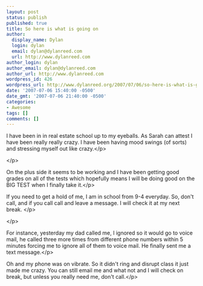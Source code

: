 ```yaml
---
layout: post
status: publish
published: true
title: So here is what is going on
author:
  display_name: Dylan
  login: dylan
  email: dylan@dylanreed.com
  url: http://www.dylanreed.com
author_login: dylan
author_email: dylan@dylanreed.com
author_url: http://www.dylanreed.com
wordpress_id: 426
wordpress_url: http://www.dylanreed.org/2007/07/06/so-here-is-what-is-going-on/
date: '2007-07-06 15:40:00 -0500'
date_gmt: '2007-07-06 21:40:00 -0500'
categories:
- Awesome
tags: []
comments: []
---
```

<p>I have been in in real estate school up to my eyeballs. As Sarah can attest I have been really really crazy. I have been having mood swings (of sorts) and stressing myself out like crazy.<&#47;p>
<p><!--adsense--><&#47;p>
<p>On the plus side it seems to be working and I have been getting good grades on all of the tests which hopefully means I will be doing good on the BIG TEST when I finally take it.<&#47;p>
<p>If you need to get a hold of me, I am in school from 9-4 everyday. So, don't call, and if you call call and leave a message. I will check it at my next break. <&#47;p>
<p><!--adsense#text--><&#47;p>
<p>For instance, yesterday my dad called me, I ignored so it would go to voice mail, he called three more times from different phone numbers within 5 minutes forcing me to ignore all of them to voice mail. He finally sent me a text message.<&#47;p>
<p>Oh and my phone was on vibrate. So it didn't ring and disrupt class it just made me crazy. You can still email me and what not and I will check on break, but unless you really need me, don't call.<&#47;p></p>
